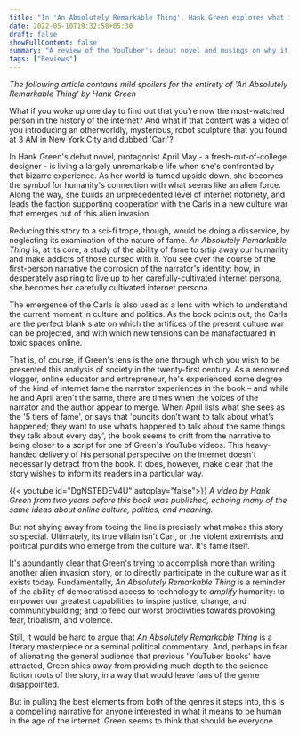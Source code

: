 ```yaml
---
title: "In 'An Absolutely Remarkable Thing', Hank Green explores what it means to be human in the internet age"
date: 2022-05-10T19:32:58+05:30
draft: false
showFullContent: false
summary: "A review of the YouTuber's debut novel and musings on why it's a must-read for anyone interested in the implications of technology on humanity."
tags: ["Reviews"]
---
```


_The following article contains mild spoilers for the entirety of 'An Absolutely Remarkable Thing' by Hank Green_

What if you woke up one day to find out that you're now the most-watched person in the history of the internet? And what if that content was a video of you introducing an otherworldly, mysterious, robot sculpture that you found at 3 AM in New York City and dubbed 'Carl'?

In Hank Green's debut novel, protagonist April May - a fresh-out-of-college designer - is living a largely unremarkable life when she's confronted by that bizarre experience. As her world is turned upside down, she becomes the symbol for humanity's connection with what seems like an alien force. Along the way, she builds an unprecedented level of internet notoriety, and leads the faction supporting cooperation with the Carls in a new culture war that emerges out of this alien invasion.

Reducing this story to a sci-fi trope, though, would be doing a disservice, by neglecting its examination of the nature of fame. _An Absolutely Remarkable Thing_ is, at its core, a study of the ability of fame to srtip away our humanity and make addicts of those cursed with it. You see over the course of the first-person narrative the corrosion of the narrator's identity: how, in desperately aspiring to live up to her carefully-cultivated internet persona, she becomes her carefully cultivated internet persona.

The emergence of the Carls is also used as a lens with which to understand the current moment in culture and politics. As the book points out, the Carls are the perfect blank slate on which the artifices of the present culture war can be projected, and with which new tensions can be manafactuared in toxic spaces online.

That is, of course, if Green's lens is the one through which you wish to be presented this analysis of society in the twenty-first century. As a renowned vlogger, online educator and entrepreneur, he's experienced some degree of the kind of internet fame the narrator experiences in the book – and while he and April aren't the same, there are times when the voices of the narrator and the author appear to merge. When April lists what she sees as the '5 tiers of fame', or says that 'pundits don’t want to talk about what’s happened; they want to use what’s happened to talk about the same things they talk about every day', the book seems to drift from the narrative to being closer to a script for one of Green's YouTube videos. This heavy-handed delivery of his personal perspective on the internet doesn't necessarily detract from the book. It does, however, make clear that the story wishes to inform its readers in a particular way.

{{< youtube id="DgNSTBDEV4U" autoplay="false">}}
_A video by Hank Green from two years before this book was published, echoing many of the same ideas about online culture, politics, and meaning._

But not shying away from toeing the line is precisely what makes this story so special. Ultimately, its true villain isn't Carl, or the violent extremists and political pundits who emerge from the culture war. It's fame itself.

It's abundantly clear that Green's trying to accomplish more than writing another alien invasion story, or to directly participate in the culture war as it exists today. Fundamentally, _An Absolutely Remarkable Thing_ is a reminder of the ability of democratised access to technology to _amplify_ humanity: to empower our greatest capabilities to inspire justice, change, and communitybuilding; and to feed our worst proclivities towards provoking fear, tribalism, and violence.

Still, it would be hard to argue that _An Absolutely Remarkable Thing_ is a literary masterpiece or a seminal political commentary. And, perhaps in fear of alienating the general audience that previous 'YouTuber books' have attracted, Green shies away from providing much depth to the science fiction roots of the story, in a way that would leave fans of the genre disappointed.

But in pulling the best elements from both of the genres it steps into, this is a compelling narrative for anyone interested in what it means to be human in the age of the internet. Green seems to think that should be everyone.
